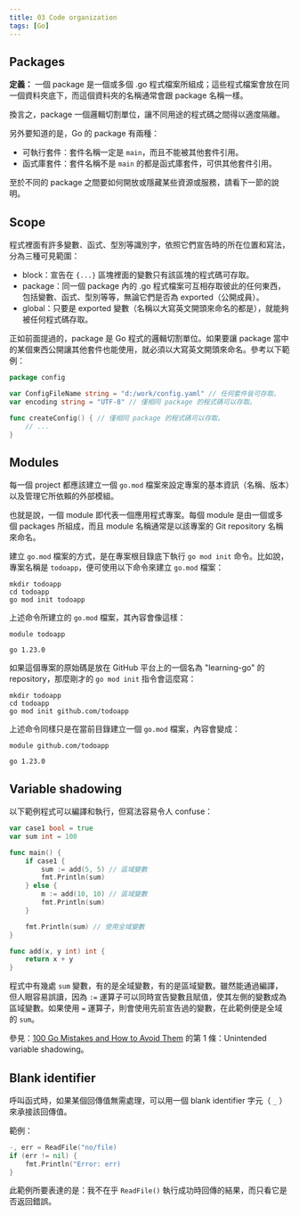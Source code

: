 ```yaml
---
title: 03 Code organization
tags: [Go]
---
```


## Packages

**定義：** 一個 package 是一個或多個 .go 程式檔案所組成；這些程式檔案會放在同一個資料夾底下，而這個資料夾的名稱通常會跟 package 名稱一樣。

換言之，package 一個邏輯切割單位，讓不同用途的程式碼之間得以適度隔離。

另外要知道的是，Go 的 package 有兩種：

- 可執行套件：套件名稱一定是 `main`，而且不能被其他套件引用。
- 函式庫套件：套件名稱不是 `main` 的都是函式庫套件，可供其他套件引用。

至於不同的 package 之間要如何開放或隱藏某些資源或服務，請看下一節的說明。

## Scope

程式裡面有許多變數、函式、型別等識別字，依照它們宣告時的所在位置和寫法，分為三種可見範圍：

- block：宣告在 `{...}` 區塊裡面的變數只有該區塊的程式碼可存取。
- package：同一個 package 內的 .go 程式檔案可互相存取彼此的任何東西，包括變數、函式、型別等等，無論它們是否為 exported（公開成員）。
- global：只要是 exported 變數（名稱以大寫英文開頭來命名的都是），就能夠被任何程式碼存取。

正如前面提過的，package 是 Go 程式的邏輯切割單位。如果要讓 package 當中的某個東西公開讓其他套件也能使用，就必須以大寫英文開頭來命名。參考以下範例：

```go
package config

var ConfigFileName string = "d:/work/config.yaml" // 任何套件皆可存取。
var encoding string = "UTF-8" // 僅相同 package 的程式碼可以存取。

func createConfig() { // 僅相同 package 的程式碼可以存取。
    // ...
}
```

## Modules

每一個 project 都應該建立一個 `go.mod` 檔案來設定專案的基本資訊（名稱、版本）以及管理它所依賴的外部模組。

也就是說，一個 module 即代表一個應用程式專案。每個 module 是由一個或多個 packages 所組成，而且 module 名稱通常是以該專案的 Git repository 名稱來命名。

建立 `go.mod` 檔案的方式，是在專案根目錄底下執行 `go mod init` 命令。比如說，專案名稱是 `todoapp`，便可使用以下命令來建立 `go.mod` 檔案：

```shell
mkdir todoapp
cd todoapp
go mod init todoapp
```

上述命令所建立的 `go.mod` 檔案，其內容會像這樣：

```text
module todoapp

go 1.23.0
```

如果這個專案的原始碼是放在 GitHub 平台上的一個名為 "learning-go" 的 repository，那麼剛才的 `go mod init` 指令會這麼寫：

```text
mkdir todoapp
cd todoapp
go mod init github.com/todoapp
```

上述命令同樣只是在當前目錄建立一個 `go.mod` 檔案，內容會變成：

```text
module github.com/todoapp

go 1.23.0
```

## Variable shadowing

以下範例程式可以編譯和執行，但寫法容易令人 confuse：

```go
var case1 bool = true
var sum int = 100

func main() {
    if case1 {
        sum := add(5, 5) // 區域變數
        fmt.Println(sum)
    } else {
        m := add(10, 10) // 區域變數
        fmt.Println(sum)
    }

    fmt.Println(sum) // 使用全域變數
}

func add(x, y int) int {
    return x + y
}
```

程式中有幾處 `sum` 變數，有的是全域變數，有的是區域變數。雖然能通過編譯，但人眼容易誤讀，因為 `:=` 運算子可以同時宣告變數且賦值，使其左側的變數成為區域變數。如果使用 `=` 運算子，則會使用先前宣告過的變數，在此範例便是全域的 `sum`。

參見：[100 Go Mistakes and How to Avoid Them][100-mistakes] 的第 1 條：Unintended variable shadowing。

## Blank identifier

呼叫函式時，如果某個回傳值無需處理，可以用一個 blank identifier 字元（ `_` ）來承接該回傳值。

範例：

```go
-, err = ReadFile("no/file)
if (err != nil) {
    fmt.Println("Error: err)
}
```

此範例所要表達的是：我不在乎 `ReadFile()` 執行成功時回傳的結果，而只看它是否返回錯誤。


[100-mistakes]: https://www.manning.com/books/100-go-mistakes-and-how-to-avoid-them